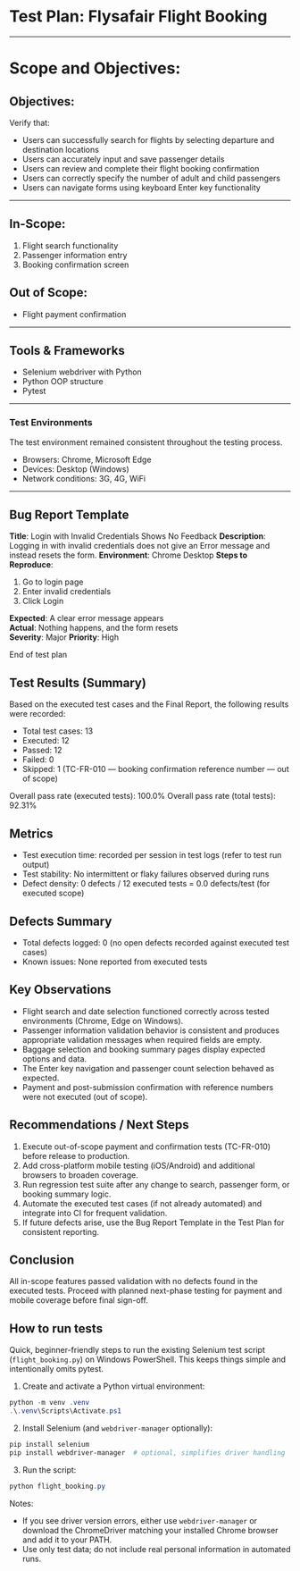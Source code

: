 # Test Plan: Flysafair Flight Booking

---
# Scope and Objectives:

## Objectives:

Verify that:

- Users can successfully search for flights by selecting departure and destination locations
- Users can accurately input and save passenger details
- Users can review and complete their flight booking confirmation
- Users can correctly specify the number of adult and child passengers
- Users can navigate forms using keyboard Enter key functionality

---

## In-Scope:

1.  Flight search functionality
2.  Passenger information entry
3.  Booking confirmation screen


## Out of Scope:
- Flight payment confirmation

---


## Tools & Frameworks

- Selenium webdriver with Python
- Python OOP structure
- Pytest

---
### Test Environments

The test environment remained consistent throughout the testing process.

- Browsers: Chrome, Microsoft Edge
- Devices: Desktop (Windows)
- Network conditions: 3G, 4G, WiFi

---
## Bug Report Template

**Title**: Login with Invalid Credentials Shows No Feedback
**Description**: Logging in with invalid credentials does not give an Error message and instead resets the form.
**Environment**: Chrome Desktop
**Steps to Reproduce**:  
1. Go to login page  
2. Enter invalid credentials 
3. Click Login 

**Expected**: A clear error message appears  
**Actual**: Nothing happens, and the form resets  
**Severity**: Major 
**Priority**: High

End of test plan

## Test Results (Summary)

Based on the executed test cases and the Final Report, the following results were recorded:

- Total test cases: 13
- Executed: 12
- Passed: 12
- Failed: 0
- Skipped: 1 (TC-FR-010 — booking confirmation reference number — out of scope)

Overall pass rate (executed tests): 100.0%
Overall pass rate (total tests): 92.31%

## Metrics

- Test execution time: recorded per session in test logs (refer to test run output)
- Test stability: No intermittent or flaky failures observed during runs
- Defect density: 0 defects / 12 executed tests = 0.0 defects/test (for executed scope)

## Defects Summary

- Total defects logged: 0 (no open defects recorded against executed test cases)
- Known issues: None reported from executed tests

## Key Observations

- Flight search and date selection functioned correctly across tested environments (Chrome, Edge on Windows).
- Passenger information validation behavior is consistent and produces appropriate validation messages when required fields are empty.
- Baggage selection and booking summary pages display expected options and data.
- The Enter key navigation and passenger count selection behaved as expected.
- Payment and post-submission confirmation with reference numbers were not executed (out of scope).

## Recommendations / Next Steps

1. Execute out-of-scope payment and confirmation tests (TC-FR-010) before release to production.
2. Add cross-platform mobile testing (iOS/Android) and additional browsers to broaden coverage.
3. Run regression test suite after any change to search, passenger form, or booking summary logic.
4. Automate the executed test cases (if not already automated) and integrate into CI for frequent validation.
5. If future defects arise, use the Bug Report Template in the Test Plan for consistent reporting.

## Conclusion

All in-scope features passed validation with no defects found in the executed tests. Proceed with planned next-phase testing for payment and mobile coverage before final sign-off.

## How to run tests

Quick, beginner-friendly steps to run the existing Selenium test script (`flight_booking.py`) on Windows PowerShell. This keeps things simple and intentionally omits pytest.

1. Create and activate a Python virtual environment:

```powershell
python -m venv .venv
.\.venv\Scripts\Activate.ps1
```

2. Install Selenium (and `webdriver-manager` optionally):

```powershell
pip install selenium
pip install webdriver-manager  # optional, simplifies driver handling
```

3. Run the script:

```powershell
python flight_booking.py
```

Notes:
- If you see driver version errors, either use `webdriver-manager` or download the ChromeDriver matching your installed Chrome browser and add it to your PATH.
- Use only test data; do not include real personal information in automated runs.



